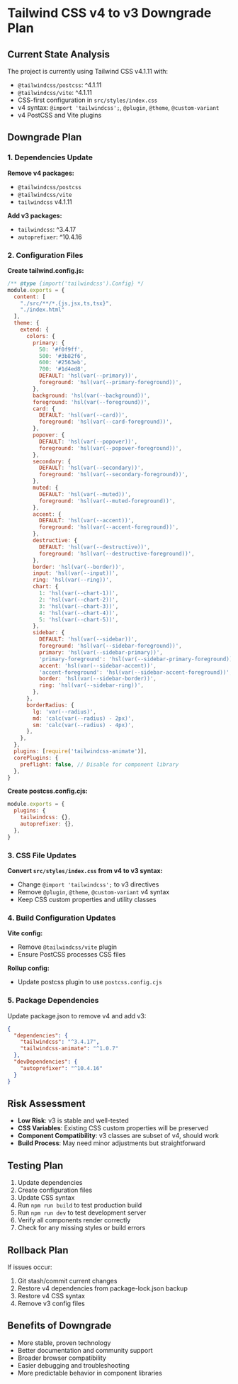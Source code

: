 # Tailwind CSS v4 to v3 Downgrade Plan

## Current State Analysis

The project is currently using Tailwind CSS v4.1.11 with:
- `@tailwindcss/postcss`: ^4.1.11
- `@tailwindcss/vite`: ^4.1.11  
- CSS-first configuration in `src/styles/index.css`
- v4 syntax: `@import 'tailwindcss';`, `@plugin`, `@theme`, `@custom-variant`
- v4 PostCSS and Vite plugins

## Downgrade Plan

### 1. Dependencies Update
**Remove v4 packages:**
- `@tailwindcss/postcss`
- `@tailwindcss/vite`
- `tailwindcss` v4.1.11

**Add v3 packages:**
- `tailwindcss`: ^3.4.17
- `autoprefixer`: ^10.4.16

### 2. Configuration Files
**Create tailwind.config.js:**
```javascript
/** @type {import('tailwindcss').Config} */
module.exports = {
  content: [
    "./src/**/*.{js,jsx,ts,tsx}",
    "./index.html"
  ],
  theme: {
    extend: {
      colors: {
        primary: {
          50: '#f0f9ff',
          500: '#3b82f6',
          600: '#2563eb',
          700: '#1d4ed8',
          DEFAULT: 'hsl(var(--primary))',
          foreground: 'hsl(var(--primary-foreground))',
        },
        background: 'hsl(var(--background))',
        foreground: 'hsl(var(--foreground))',
        card: {
          DEFAULT: 'hsl(var(--card))',
          foreground: 'hsl(var(--card-foreground))',
        },
        popover: {
          DEFAULT: 'hsl(var(--popover))',
          foreground: 'hsl(var(--popover-foreground))',
        },
        secondary: {
          DEFAULT: 'hsl(var(--secondary))',
          foreground: 'hsl(var(--secondary-foreground))',
        },
        muted: {
          DEFAULT: 'hsl(var(--muted))',
          foreground: 'hsl(var(--muted-foreground))',
        },
        accent: {
          DEFAULT: 'hsl(var(--accent))',
          foreground: 'hsl(var(--accent-foreground))',
        },
        destructive: {
          DEFAULT: 'hsl(var(--destructive))',
          foreground: 'hsl(var(--destructive-foreground))',
        },
        border: 'hsl(var(--border))',
        input: 'hsl(var(--input))',
        ring: 'hsl(var(--ring))',
        chart: {
          1: 'hsl(var(--chart-1))',
          2: 'hsl(var(--chart-2))',
          3: 'hsl(var(--chart-3))',
          4: 'hsl(var(--chart-4))',
          5: 'hsl(var(--chart-5))',
        },
        sidebar: {
          DEFAULT: 'hsl(var(--sidebar))',
          foreground: 'hsl(var(--sidebar-foreground))',
          primary: 'hsl(var(--sidebar-primary))',
          'primary-foreground': 'hsl(var(--sidebar-primary-foreground))',
          accent: 'hsl(var(--sidebar-accent))',
          'accent-foreground': 'hsl(var(--sidebar-accent-foreground))',
          border: 'hsl(var(--sidebar-border))',
          ring: 'hsl(var(--sidebar-ring))',
        },
      },
      borderRadius: {
        lg: 'var(--radius)',
        md: 'calc(var(--radius) - 2px)',
        sm: 'calc(var(--radius) - 4px)',
      },
    },
  },
  plugins: [require('tailwindcss-animate')],
  corePlugins: {
    preflight: false, // Disable for component library
  },
}
```

**Create postcss.config.cjs:**
```javascript
module.exports = {
  plugins: {
    tailwindcss: {},
    autoprefixer: {},
  },
}
```

### 3. CSS File Updates
**Convert `src/styles/index.css` from v4 to v3 syntax:**
- Change `@import 'tailwindcss';` to v3 directives
- Remove `@plugin`, `@theme`, `@custom-variant` v4 syntax
- Keep CSS custom properties and utility classes

### 4. Build Configuration Updates
**Vite config:**
- Remove `@tailwindcss/vite` plugin
- Ensure PostCSS processes CSS files

**Rollup config:**
- Update postcss plugin to use `postcss.config.cjs`

### 5. Package Dependencies
Update package.json to remove v4 and add v3:
```json
{
  "dependencies": {
    "tailwindcss": "^3.4.17",
    "tailwindcss-animate": "^1.0.7"
  },
  "devDependencies": {
    "autoprefixer": "^10.4.16"
  }
}
```

## Risk Assessment
- **Low Risk**: v3 is stable and well-tested
- **CSS Variables**: Existing CSS custom properties will be preserved
- **Component Compatibility**: v3 classes are subset of v4, should work
- **Build Process**: May need minor adjustments but straightforward

## Testing Plan
1. Update dependencies
2. Create configuration files  
3. Update CSS syntax
4. Run `npm run build` to test production build
5. Run `npm run dev` to test development server
6. Verify all components render correctly
7. Check for any missing styles or build errors

## Rollback Plan
If issues occur:
1. Git stash/commit current changes
2. Restore v4 dependencies from package-lock.json backup
3. Restore v4 CSS syntax
4. Remove v3 config files

## Benefits of Downgrade
- More stable, proven technology
- Better documentation and community support  
- Broader browser compatibility
- Easier debugging and troubleshooting
- More predictable behavior in component libraries